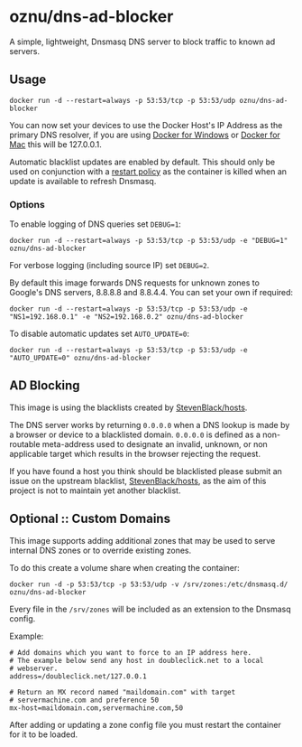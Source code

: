 # oznu/dns-ad-blocker

A simple, lightweight, Dnsmasq DNS server to block traffic to known ad servers.

## Usage

```
docker run -d --restart=always -p 53:53/tcp -p 53:53/udp oznu/dns-ad-blocker
```

You can now set your devices to use the Docker Host's IP Address as the primary DNS resolver,
if you are using [Docker for Windows](https://docs.docker.com/docker-for-windows/) or [Docker for Mac](https://docs.docker.com/docker-for-mac/) this will be 127.0.0.1.

Automatic blacklist updates are enabled by default. This should only be used on conjunction with a
[restart policy](https://docs.docker.com/engine/reference/run/#restart-policies---restart) as the container is killed
when an update is available to refresh Dnsmasq.

### Options

To enable logging of DNS queries set ```DEBUG=1```:

```
docker run -d --restart=always -p 53:53/tcp -p 53:53/udp -e "DEBUG=1" oznu/dns-ad-blocker
```

For verbose logging (including source IP) set ```DEBUG=2```.


By default this image forwards DNS requests for unknown zones to Google's DNS servers, 8.8.8.8 and 8.8.4.4. You can set your own if required:

```
docker run -d --restart=always -p 53:53/tcp -p 53:53/udp -e "NS1=192.168.0.1" -e "NS2=192.168.0.2" oznu/dns-ad-blocker
```

To disable automatic updates set ```AUTO_UPDATE=0```:

```
docker run -d --restart=always -p 53:53/tcp -p 53:53/udp -e "AUTO_UPDATE=0" oznu/dns-ad-blocker
```

## AD Blocking

This image is using the blacklists created by [StevenBlack/hosts](https://github.com/StevenBlack/hosts).

The DNS server works by returning ```0.0.0.0``` when a DNS lookup is made by a browser or device to a blacklisted domain. ```0.0.0.0``` is defined as a non-routable meta-address used to designate an invalid, unknown, or non applicable target which results in the browser rejecting the request.

If you have found a host you think should be blacklisted please submit an issue on the upstream blacklist, [StevenBlack/hosts](https://github.com/StevenBlack/hosts/issues), as
the aim of this project is not to maintain yet another blacklist.

## Optional :: Custom Domains

This image supports adding additional zones that may be used to serve internal DNS zones or to override existing zones.

To do this create a volume share when creating the container:

```
docker run -d -p 53:53/tcp -p 53:53/udp -v /srv/zones:/etc/dnsmasq.d/ oznu/dns-ad-blocker
```

Every file in the ```/srv/zones``` will be included as an extension to the Dnsmasq config.

Example:

```
# Add domains which you want to force to an IP address here.
# The example below send any host in doubleclick.net to a local
# webserver.
address=/doubleclick.net/127.0.0.1

# Return an MX record named "maildomain.com" with target
# servermachine.com and preference 50
mx-host=maildomain.com,servermachine.com,50
```

After adding or updating a zone config file you must restart the container for it to be loaded.

